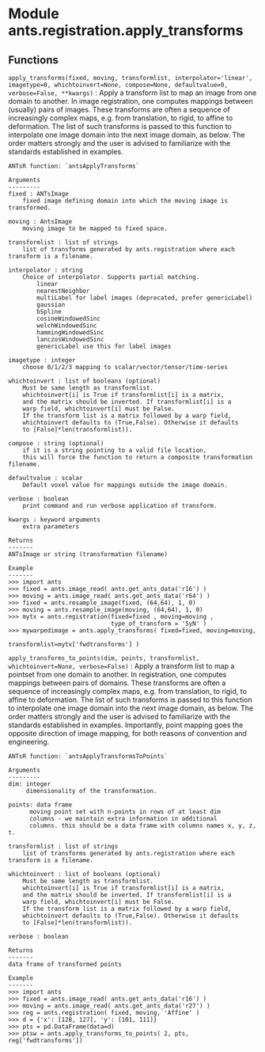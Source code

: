 Module ants.registration.apply_transforms
=========================================

Functions
---------

    
`apply_transforms(fixed, moving, transformlist, interpolator='linear', imagetype=0, whichtoinvert=None, compose=None, defaultvalue=0, verbose=False, **kwargs)`
:   Apply a transform list to map an image from one domain to another.
    In image registration, one computes mappings between (usually) pairs
    of images. These transforms are often a sequence of increasingly
    complex maps, e.g. from translation, to rigid, to affine to deformation.
    The list of such transforms is passed to this function to interpolate one
    image domain into the next image domain, as below. The order matters
    strongly and the user is advised to familiarize with the standards
    established in examples.
    
    ANTsR function: `antsApplyTransforms`
    
    Arguments
    ---------
    fixed : ANTsImage
        fixed image defining domain into which the moving image is transformed.
    
    moving : AntsImage
        moving image to be mapped to fixed space.
    
    transformlist : list of strings
        list of transforms generated by ants.registration where each transform is a filename.
    
    interpolator : string
        Choice of interpolator. Supports partial matching.
            linear
            nearestNeighbor
            multiLabel for label images (deprecated, prefer genericLabel)
            gaussian
            bSpline
            cosineWindowedSinc
            welchWindowedSinc
            hammingWindowedSinc
            lanczosWindowedSinc
            genericLabel use this for label images
    
    imagetype : integer
        choose 0/1/2/3 mapping to scalar/vector/tensor/time-series
    
    whichtoinvert : list of booleans (optional)
        Must be same length as transformlist.
        whichtoinvert[i] is True if transformlist[i] is a matrix,
        and the matrix should be inverted. If transformlist[i] is a
        warp field, whichtoinvert[i] must be False.
        If the transform list is a matrix followed by a warp field,
        whichtoinvert defaults to (True,False). Otherwise it defaults
        to [False]*len(transformlist)).
    
    compose : string (optional)
        if it is a string pointing to a valid file location,
        this will force the function to return a composite transformation filename.
    
    defaultvalue : scalar
        Default voxel value for mappings outside the image domain.
    
    verbose : boolean
        print command and run verbose application of transform.
    
    kwargs : keyword arguments
        extra parameters
    
    Returns
    -------
    ANTsImage or string (transformation filename)
    
    Example
    -------
    >>> import ants
    >>> fixed = ants.image_read( ants.get_ants_data('r16') )
    >>> moving = ants.image_read( ants.get_ants_data('r64') )
    >>> fixed = ants.resample_image(fixed, (64,64), 1, 0)
    >>> moving = ants.resample_image(moving, (64,64), 1, 0)
    >>> mytx = ants.registration(fixed=fixed , moving=moving ,
                                 type_of_transform = 'SyN' )
    >>> mywarpedimage = ants.apply_transforms( fixed=fixed, moving=moving,
                                               transformlist=mytx['fwdtransforms'] )

    
`apply_transforms_to_points(dim, points, transformlist, whichtoinvert=None, verbose=False)`
:   Apply a transform list to map a pointset from one domain to
     another. In registration, one computes mappings between pairs of
     domains. These transforms are often a sequence of increasingly
     complex maps, e.g. from translation, to rigid, to affine to
     deformation.  The list of such transforms is passed to this
     function to interpolate one image domain into the next image
     domain, as below.  The order matters strongly and the user is
     advised to familiarize with the standards established in examples.
     Importantly, point mapping goes the opposite direction of image
     mapping, for both reasons of convention and engineering.
    
    ANTsR function: `antsApplyTransformsToPoints`
    
    Arguments
    ---------
    dim: integer
         dimensionality of the transformation.
    
    points: data frame
          moving point set with n-points in rows of at least dim
          columns - we maintain extra information in additional
          columns. this should be a data frame with columns names x, y, z, t.
    
    transformlist : list of strings
        list of transforms generated by ants.registration where each transform is a filename.
    
    whichtoinvert : list of booleans (optional)
        Must be same length as transformlist.
        whichtoinvert[i] is True if transformlist[i] is a matrix,
        and the matrix should be inverted. If transformlist[i] is a
        warp field, whichtoinvert[i] must be False.
        If the transform list is a matrix followed by a warp field,
        whichtoinvert defaults to (True,False). Otherwise it defaults
        to [False]*len(transformlist)).
    
    verbose : boolean
    
    Returns
    -------
    data frame of transformed points
    
    Example
    -------
    >>> import ants
    >>> fixed = ants.image_read( ants.get_ants_data('r16') )
    >>> moving = ants.image_read( ants.get_ants_data('r27') )
    >>> reg = ants.registration( fixed, moving, 'Affine' )
    >>> d = {'x': [128, 127], 'y': [101, 111]}
    >>> pts = pd.DataFrame(data=d)
    >>> ptsw = ants.apply_transforms_to_points( 2, pts, reg['fwdtransforms'])
